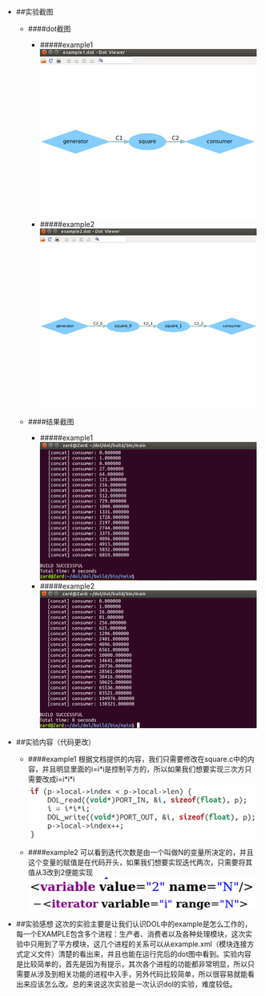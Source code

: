 - ##实验截图

	- ####dot截图
		- #####example1
			![](https://github.com/Izumisakai/ES2016_14353096/blob/master/image/dot1.png)
		- #####example2
			![](https://github.com/Izumisakai/ES2016_14353096/blob/master/image/dot2.png)
			
	- ####结果截图
		- #####example1
			![](https://github.com/Izumisakai/ES2016_14353096/blob/master/image/image1.png)
		- #####example2
			![](https://github.com/Izumisakai/ES2016_14353096/blob/master/image/image2.png)
			
- ##实验内容（代码更改）

	- ####example1
		根据文档提供的内容，我们只需要修改在square.c中的内容，并且明显里面的i=i&#42;i是控制平方的，所以如果我们想要实现三次方只需要改成i=i&#42;i&#42;i
		![](https://github.com/Izumisakai/ES2016_14353096/blob/master/image/image3.png)
		
	- ####example2
		可以看到迭代次数是由一个叫做N的变量所决定的，并且这个变量的赋值是在代码开头，如果我们想要实现迭代两次，只需要将其值从3改到2便能实现
		![](https://github.com/Izumisakai/ES2016_14353096/blob/master/image/image4.png)
		![](https://github.com/Izumisakai/ES2016_14353096/blob/master/image/image5.png)
		
- ##实验感想
	这次的实验主要是让我们认识DOL中的example是怎么工作的，每一个EXAMPLE包含多个进程：生产者、消费者以及各种处理模块，这次实验中只用到了平方模块，这几个进程的关系可以从example.xml（模块连接方式定义文件）清楚的看出来，并且也能在运行完后的dot图中看到。实验内容是比较简单的，首先是因为有提示，其次各个进程的功能都非常明显，所以只需要从涉及到相关功能的进程中入手，另外代码比较简单，所以很容易就能看出来应该怎么改。总的来说这次实验是一次认识dol的实验，难度较低。
